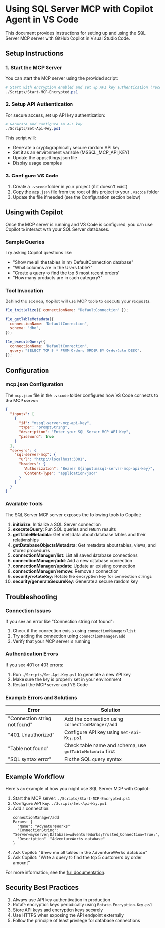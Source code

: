 # Using SQL Server MCP with Copilot Agent in VS Code

This document provides instructions for setting up and using the SQL Server MCP server with GitHub Copilot in Visual Studio Code.

## Setup Instructions

### 1. Start the MCP Server

You can start the MCP server using the provided script:

```powershell
# Start with encryption enabled and set up API key authentication (recommended)
./Scripts/Start-MCP-Encrypted.ps1

```

### 2. Setup API Authentication

For secure access, set up API key authentication:

```powershell
# Generate and configure an API key
./Scripts/Set-Api-Key.ps1
```

This script will:

- Generate a cryptographically secure random API key
- Set it as an environment variable (MSSQL_MCP_API_KEY)
- Update the appsettings.json file
- Display usage examples

### 3. Configure VS Code

1. Create a `.vscode` folder in your project (if it doesn't exist)
2. Copy the `mcp.json` file from the root of this project to your `.vscode` folder
3. Update the file if needed (see the Configuration section below)

## Using with Copilot

Once the MCP server is running and VS Code is configured, you can use Copilot to interact with your SQL Server databases.

### Sample Queries

Try asking Copilot questions like:

- "Show me all the tables in my DefaultConnection database"
- "What columns are in the Users table?"
- "Create a query to find the top 5 most recent orders"
- "How many products are in each category?"

### Tool Invocation

Behind the scenes, Copilot will use MCP tools to execute your requests:

```javascript
f1e_initialize({ connectionName: "DefaultConnection" });

f1e_getTableMetadata({
  connectionName: "DefaultConnection",
  schema: "dbo",
});

f1e_executeQuery({
  connectionName: "DefaultConnection",
  query: "SELECT TOP 5 * FROM Orders ORDER BY OrderDate DESC",
});
```

## Configuration

### mcp.json Configuration

The `mcp.json` file in the `.vscode` folder configures how VS Code connects to the MCP server:

```json
{
  "inputs": [
    {
      "id": "mssql-server-mcp-api-key",
      "type": "promptString",
      "description": "Enter your SQL Server MCP API Key",
      "password": true
    }
  ],
  "servers": {
    "sql-server-mcp": {
      "url": "http://localhost:3001",
      "headers": {
        "Authorization": "Bearer ${input:mssql-server-mcp-api-key}",
        "Content-Type": "application/json"
      }
    }
  }
}
```

### Available Tools

The SQL Server MCP server exposes the following tools to Copilot:

1. **initialize**: Initialize a SQL Server connection
2. **executeQuery**: Run SQL queries and return results
3. **getTableMetadata**: Get metadata about database tables and their relationships
4. **getDatabaseObjectsMetadata**: Get metadata about tables, views, and stored procedures
5. **connectionManager/list**: List all saved database connections
6. **connectionManager/add**: Add a new database connection
7. **connectionManager/update**: Update an existing connection
8. **connectionManager/remove**: Remove a connection
9. **security/rotateKey**: Rotate the encryption key for connection strings
10. **security/generateSecureKey**: Generate a secure random key

## Troubleshooting

### Connection Issues

If you see an error like "Connection string not found":

1. Check if the connection exists using `connectionManager/list`
2. Try adding the connection using `connectionManager/add`
3. Verify that your MCP server is running

### Authentication Errors

If you see 401 or 403 errors:

1. Run `./Scripts/Set-Api-Key.ps1` to generate a new API key
2. Make sure the key is properly set in your environment
3. Restart the MCP server and VS Code

### Example Errors and Solutions

| Error                         | Solution                                                  |
| ----------------------------- | --------------------------------------------------------- |
| "Connection string not found" | Add the connection using `connectionManager/add`          |
| "401 Unauthorized"            | Configure API key using `Set-Api-Key.ps1`                 |
| "Table not found"             | Check table name and schema, use `getTableMetadata` first |
| "SQL syntax error"            | Fix the SQL query syntax                                  |

## Example Workflow

Here's an example of how you might use SQL Server MCP with Copilot:

1. Start the MCP server: `./Scripts/Start-MCP-Encrypted.ps1`
2. Configure API key: `./Scripts/Set-Api-Key.ps1`
3. Add a connection:
   ```
   connectionManager/add
   Params: {
     "Name": "AdventureWorks",
     "ConnectionString": "Server=myserver;Database=AdventureWorks;Trusted_Connection=True;",
     "Description": "AdventureWorks database"
   }
   ```
4. Ask Copilot: "Show me all tables in the AdventureWorks database"
5. Ask Copilot: "Write a query to find the top 5 customers by order amount"

For more information, see the [full documentation](./Documentation/README.md).

## Security Best Practices

1. Always use API key authentication in production
2. Rotate encryption keys periodically using `Rotate-Encryption-Key.ps1`
3. Store API keys and encryption keys securely
4. Use HTTPS when exposing the API endpoint externally
5. Follow the principle of least privilege for database connections
